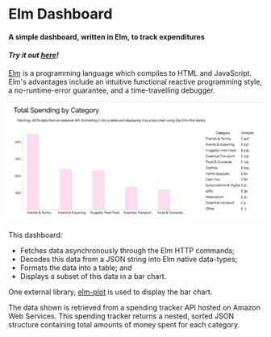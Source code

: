 # Elm Dashboard
#### A simple dashboard, written in Elm, to track expenditures

#### _Try it out [here](http://elm-dashboard.s3-website.eu-west-2.amazonaws.com/)!_

[Elm](http://elm-lang.org/) is a programming language which compiles to HTML and JavaScript. Elm's advantages include an intuitive functional reactive programming style, a no-runtime-error guarantee, and a time-travelling debugger.

[![Elm Dashboard screenshot showing bar chart and tablular data](screenshot.png)](http://elm-dashboard.s3-website.eu-west-2.amazonaws.com/)

This dashboard:
* Fetches data asynchronously through the Elm HTTP commands;
* Decodes this data from a JSON string into Elm native data-types;
* Formats the data into a table; and
* Displays a subset of this data in a bar chart.

One external library, [elm-plot](https://github.com/terezka/elm-plot) is used to display the bar chart.

The data shown is retrieved from a spending tracker API hosted on Amazon Web Services. This spending tracker returns a nested, sorted JSON structure containing total amounts of money spent for each category.
